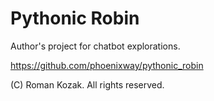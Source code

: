 # Pythonic Robin

Author's project for chatbot explorations.

https://github.com/phoenixway/pythonic_robin

(C) Roman Kozak. All rights reserved.  

